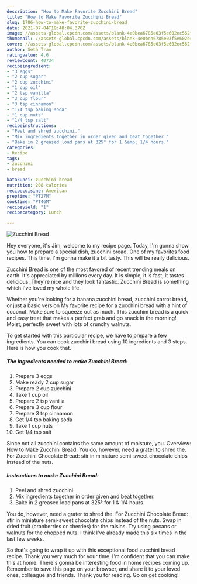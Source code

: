 ```yaml
---
description: "How to Make Favorite Zucchini Bread"
title: "How to Make Favorite Zucchini Bread"
slug: 1786-how-to-make-favorite-zucchini-bread
date: 2021-07-04T19:48:04.376Z
image: //assets-global.cpcdn.com/assets/blank-4e0bea6785e03f5e602ec562f230caae08da540cada707380b4fe1bbebba43da.png
thumbnail: //assets-global.cpcdn.com/assets/blank-4e0bea6785e03f5e602ec562f230caae08da540cada707380b4fe1bbebba43da.png
cover: //assets-global.cpcdn.com/assets/blank-4e0bea6785e03f5e602ec562f230caae08da540cada707380b4fe1bbebba43da.png
author: Seth Tran
ratingvalue: 4.6
reviewcount: 40734
recipeingredient:
- "3 eggs"
- "2 cup sugar"
- "2 cup zucchini"
- "1 cup oil"
- "2 tsp vanilla"
- "3 cup flour"
- "3 tsp cinnamon"
- "1/4 tsp baking soda"
- "1 cup nuts"
- "1/4 tsp salt"
recipeinstructions:
- "Peel and shred zucchini."
- "Mix ingredients together in order given and beat together."
- "Bake in 2 greased load pans at 325° for 1 &amp; 1/4 hours."
categories:
- Recipe
tags:
- zucchini
- bread

katakunci: zucchini bread 
nutrition: 208 calories
recipecuisine: American
preptime: "PT27M"
cooktime: "PT46M"
recipeyield: "1"
recipecategory: Lunch

---
```



![Zucchini Bread](//assets-global.cpcdn.com/assets/blank-4e0bea6785e03f5e602ec562f230caae08da540cada707380b4fe1bbebba43da.png)

Hey everyone, it's Jim, welcome to my recipe page. Today, I'm gonna show you how to prepare a special dish, zucchini bread. One of my favorites food recipes. This time, I'm gonna make it a bit tasty. This will be really delicious.

Zucchini Bread is one of the most favored of recent trending meals on earth. It's appreciated by millions every day. It is simple, it is fast, it tastes delicious. They're nice and they look fantastic. Zucchini Bread is something which I've loved my whole life.

Whether you&#39;re looking for a banana zucchini bread, zucchini carrot bread, or just a basic version My favorite recipe for a zucchini bread with a hint of coconut. Make sure to squeeze out as much. This zucchini bread is a quick and easy treat that makes a perfect grab and go snack in the morning! Moist, perfectly sweet with lots of crunchy walnuts.


To get started with this particular recipe, we have to prepare a few ingredients. You can cook zucchini bread using 10 ingredients and 3 steps. Here is how you cook that.

<!--inarticleads1-->

##### The ingredients needed to make Zucchini Bread:

1. Prepare 3 eggs
1. Make ready 2 cup sugar
1. Prepare 2 cup zucchini
1. Take 1 cup oil
1. Prepare 2 tsp vanilla
1. Prepare 3 cup flour
1. Prepare 3 tsp cinnamon
1. Get 1/4 tsp baking soda
1. Take 1 cup nuts
1. Get 1/4 tsp salt


Since not all zucchini contains the same amount of moisture, you. Overview: How to Make Zucchini Bread. You do, however, need a grater to shred the. For Zucchini Chocolate Bread: stir in miniature semi-sweet chocolate chips instead of the nuts. 

<!--inarticleads2-->

##### Instructions to make Zucchini Bread:

1. Peel and shred zucchini.
1. Mix ingredients together in order given and beat together.
1. Bake in 2 greased load pans at 325° for 1 &amp; 1/4 hours.


You do, however, need a grater to shred the. For Zucchini Chocolate Bread: stir in miniature semi-sweet chocolate chips instead of the nuts. Swap in dried fruit (cranberries or cherries) for the raisins. Try using pecans or walnuts for the chopped nuts. I think I&#39;ve already made this six times in the last few weeks. 

So that's going to wrap it up with this exceptional food zucchini bread recipe. Thank you very much for your time. I'm confident that you can make this at home. There's gonna be interesting food in home recipes coming up. Remember to save this page on your browser, and share it to your loved ones, colleague and friends. Thank you for reading. Go on get cooking!
